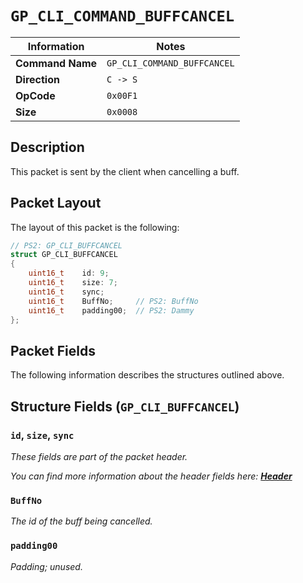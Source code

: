 # `GP_CLI_COMMAND_BUFFCANCEL`

| Information               | Notes |
|---                        |---    |
| **Command Name**          | `GP_CLI_COMMAND_BUFFCANCEL` |
| **Direction**             | `C -> S` |
| **OpCode**                | `0x00F1` |
| **Size**                  | `0x0008` |

## Description

This packet is sent by the client when cancelling a buff.

## Packet Layout

The layout of this packet is the following:

```cpp
// PS2: GP_CLI_BUFFCANCEL
struct GP_CLI_BUFFCANCEL
{
    uint16_t    id: 9;
    uint16_t    size: 7;
    uint16_t    sync;
    uint16_t    BuffNo;     // PS2: BuffNo
    uint16_t    padding00;  // PS2: Dammy
};
```

## Packet Fields

The following information describes the structures outlined above.

## Structure Fields (`GP_CLI_BUFFCANCEL`)

### `id`, `size`, `sync`

_These fields are part of the packet header._

_You can find more information about the header fields here: [**Header**](/world/HEADER.md)_

### `BuffNo`

_The id of the buff being cancelled._

### `padding00`

_Padding; unused._
